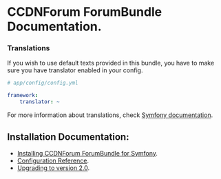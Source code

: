 CCDNForum ForumBundle Documentation.
====================================

### Translations

If you wish to use default texts provided in this bundle, you have to make sure you have translator enabled in your config.

``` yaml
# app/config/config.yml

framework:
    translator: ~
```

For more information about translations, check [Symfony documentation](http://symfony.com/doc/current/book/translation.html).

## Installation Documentation:

- [Installing CCDNForum ForumBundle for Symfony](install.md).
- [Configuration Reference](configuration_reference.md).
- [Upgrading to version 2.0](upgrading_to_2_0.md).
